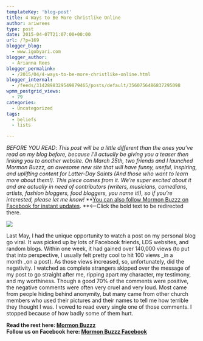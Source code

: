 ```yaml
---
templateKey: 'blog-post'
title: 4 Ways to Be More Christlike Online
author: ariwrees
type: post
date: 2015-04-07T21:07:00+00:00
url: /?p=169
blogger_blog:
  - www.igobyari.com
blogger_author:
  - Arianna Rees
blogger_permalink:
  - /2015/04/4-ways-to-be-more-christlike-online.html
blogger_internal:
  - /feeds/3142898329549879465/posts/default/3560756486837295098
wpmm_postgrid_views:
  - 79
categories:
  - Uncategorized
tags:
  - beliefs
  - lists

---
```

_BEFORE YOU READ_: _This post will be a little different than the ones you’ve read on my blog before, because I’ll actually be giving you a teaser then linking you to another website. On March 25th, two friends and I launched Mormon Buzzz, an awesome new site that will have funny, useful, inspiring, and uplifting content for Latter-Day Saints (And those who want to learn more about them!). This piece comes from it. We’re super excited about it and are actually in need of contributors (writers, musicians, comedians, artists, fashion bloggers, food bloggers, you name it!), so if you’re interested, please let me know!_ **[You can also follow Mormon Buzzz on Facebook for instant updates](https://www.facebook.com/mormonbuzzz?fref=ts). **<–Click the bold text to be redirected there.  

[![](http://www.igobyari.com/wp-content/uploads/2015/04/young-adults-laptop-computers-1137582-mobile.jpg)](http://www.igobyari.com/wp-content/uploads/2015/04/young-adults-laptop-computers-1137582-mobile.jpg)

Last May, I had the unique opportunity to watch a post on my personal blog go viral. It was picked up by lots of Facebook friends, LDS websites, and random blogs. Within one week, it had gained over 140,000 views (to put that into perspective, I usually felt pretty cool to hit 100 views _in a month _on a post). As those views increased, so, unfortunately, did the negativity. I watched as complete strangers skipped over the message of my post to go straight after me, ripping apart my character, my testimony, and my worthiness. Though a good 70% of the comments were positive, the negative comments were often very cruel and very loud. Most came from people hiding behind anonymity, but many came from other church members who used their pictures and their names to tell me how terrible they thought I was. I vowed to read every single one of those comments. I stopped because of how badly some of them hurt.

**Read the rest here: [Mormon Buzzz](http://mormonbuzzz.com/4-ways-christlike-online/)**  
**Follow us on Facebook here: [Mormon Buzzz Facebook](https://www.facebook.com/mormonbuzzz?fref=nf)**